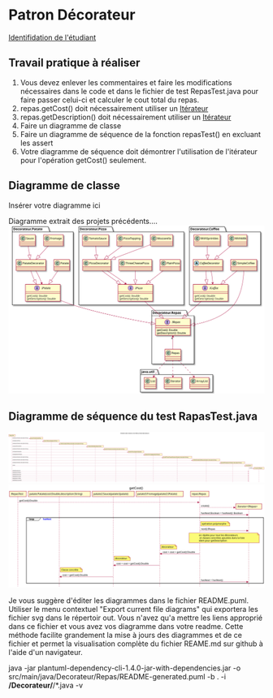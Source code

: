 
# Patron Décorateur

[Identifidation de l'étudiant](README-identification.md)

## Travail pratique à réaliser
1. Vous devez enlever les commentaires et faire les modifications nécessaires dans le code et dans le fichier de test RepasTest.java pour faire passer
celui-ci et calculer le cout total du repas.   
1. repas.getCost() doit nécessairement utiliser un <u>Itérateur</u> 
2. repas.getDescription() doit nécessairement utiliser un <u>Itérateur</u> 
3. Faire un diagramme de classe
4. Faire un diagramme de séquence de la fonction repasTest() en excluant les assert
5. Votre diagramme de séquence doit démontrer l'utilisation de l'itérateur pour l'opération getCost() seulement.

  
## Diagramme de classe
Insérer votre diagramme ici

Diagramme extrait des projets précédents.... 
![DCL](src/main/java/Decorateur/Repas/README-generated/Diagramme%20de%20classe.svg)
## Diagramme de séquence du test RapasTest.java

![initialisation](README/DS-initialisation.svg)
![getCost](README/DS-getCost.svg)





Je vous suggère d'éditer les diagrammes dans le fichier README.puml. Utiliser le menu contextuel "Export current file diagrams" qui exportera les fichier svg dans le répertoir out. Vous n'avez qu'a mettre les liens approprié dans ce fichier et vous avez vos diagramme dans votre readme.  Cette méthode facilite grandement la mise à jours des diagrammes et de ce fichier et permet la visualisation complète du fichier REAME.md sur github à l'aide d'un navigateur.

java -jar plantuml-dependency-cli-1.4.0-jar-with-dependencies.jar -o src/main/java/Decorateur/Repas/README-generated.puml -b . -i **/Decorateur/**/*.java  -v